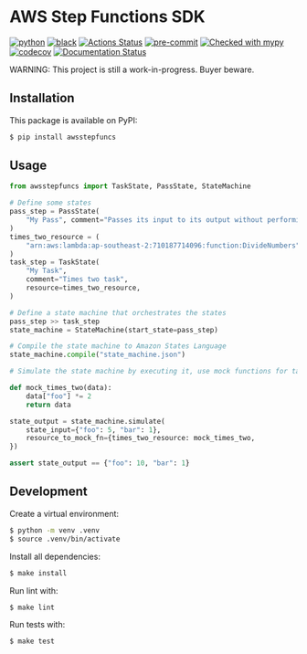 # AWS Step Functions SDK

[![python](https://img.shields.io/static/v1?label=python&message=3.8%2B&color=informational&logo=python&logoColor=white)](https://github.com/suzil/aws-step-functions/releases/latest)
[![black](https://img.shields.io/badge/code%20style-black-000000.svg)](https://github.com/python/black)
[![Actions Status](https://github.com/suzil/aws-step-functions/workflows/GH/badge.svg)](https://github.com/suzil/aws-step-functions/actions)
[![pre-commit](https://img.shields.io/badge/pre--commit-enabled-brightgreen?logo=pre-commit&logoColor=white)](https://github.com/pre-commit/pre-commit)
[![Checked with mypy](http://www.mypy-lang.org/static/mypy_badge.svg)](http://mypy-lang.org/)
[![codecov](https://codecov.io/gh/suzil/aws-step-functions/branch/master/graph/badge.svg?token=PF990VH0YU)](https://codecov.io/gh/suzil/aws-step-functions)
[![Documentation Status](https://readthedocs.org/projects/aws-step-functions/badge/?version=latest)](https://aws-step-functions.readthedocs.io/en/latest/?badge=latest)

WARNING: This project is still a work-in-progress. Buyer beware.

## Installation

This package is available on PyPI:

```sh
$ pip install awsstepfuncs
```


## Usage

```py
from awsstepfuncs import TaskState, PassState, StateMachine

# Define some states
pass_step = PassState(
    "My Pass", comment="Passes its input to its output without performing work"
)
times_two_resource = (
    "arn:aws:lambda:ap-southeast-2:710187714096:function:DivideNumbers"
)
task_step = TaskState(
    "My Task",
    comment="Times two task",
    resource=times_two_resource,
)

# Define a state machine that orchestrates the states
pass_step >> task_step
state_machine = StateMachine(start_state=pass_step)

# Compile the state machine to Amazon States Language
state_machine.compile("state_machine.json")

# Simulate the state machine by executing it, use mock functions for tasks

def mock_times_two(data):
    data["foo"] *= 2
    return data

state_output = state_machine.simulate(
    state_input={"foo": 5, "bar": 1},
    resource_to_mock_fn={times_two_resource: mock_times_two,
})

assert state_output == {"foo": 10, "bar": 1}
```


## Development

Create a virtual environment:

```sh
$ python -m venv .venv
$ source .venv/bin/activate
```

Install all dependencies:

```sh
$ make install
```

Run lint with:

```sh
$ make lint
```

Run tests with:

```sh
$ make test
```
